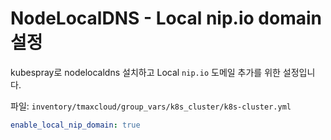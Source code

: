 # NodeLocalDNS - Local nip.io domain 설정
kubespray로 nodelocaldns 설치하고 Local `nip.io` 도메일 추가를 위한 설정입니다.  

파일: `inventory/tmaxcloud/group_vars/k8s_cluster/k8s-cluster.yml`
```yaml
enable_local_nip_domain: true
```

